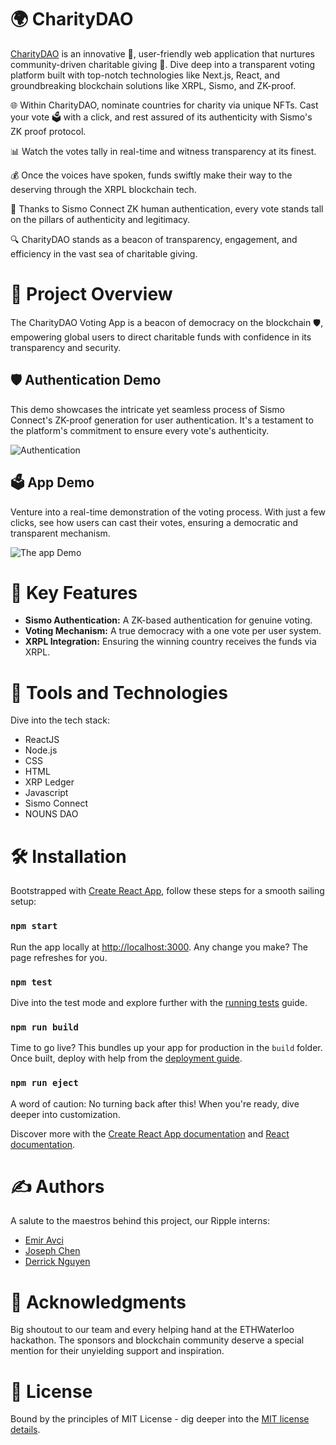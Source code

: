 # 🌍 CharityDAO

[CharityDAO](https://github.com/selcukemiravci/CharityDAO) is an innovative 🌟, user-friendly web application that nurtures community-driven charitable giving 🤝. Dive deep into a transparent voting platform built with top-notch technologies like Next.js, React, and groundbreaking blockchain solutions like XRPL, Sismo, and ZK-proof.

🌐 Within CharityDAO, nominate countries for charity via unique NFTs. Cast your vote 🗳 with a click, and rest assured of its authenticity with Sismo's ZK proof protocol.

📊 Watch the votes tally in real-time and witness transparency at its finest.

💰 Once the voices have spoken, funds swiftly make their way to the deserving through the XRPL blockchain tech.

🔐 Thanks to Sismo Connect ZK human authentication, every vote stands tall on the pillars of authenticity and legitimacy.

🔍 CharityDAO stands as a beacon of transparency, engagement, and efficiency in the vast sea of charitable giving.

# 📌 Project Overview

The CharityDAO Voting App is a beacon of democracy on the blockchain 🛡, empowering global users to direct charitable funds with confidence in its transparency and security.

## 🛡️ Authentication Demo
This demo showcases the intricate yet seamless process of Sismo Connect's ZK-proof generation for user authentication. It's a testament to the platform's commitment to ensure every vote's authenticity.

![Authentication](https://github.com/selcukemiravci/CharityDAO/assets/53044008/43f64b30-7733-48ab-9e38-e6c7527720d6)

## 🗳️ App Demo
Venture into a real-time demonstration of the voting process. With just a few clicks, see how users can cast their votes, ensuring a democratic and transparent mechanism.

![The app Demo](https://github.com/selcukemiravci/CharityDAO/assets/53044008/081181de-00a8-42d4-be2e-f85303aed2fd)

# 🚀 Key Features
- **Sismo Authentication:** A ZK-based authentication for genuine voting.
- **Voting Mechanism:** A true democracy with a one vote per user system.
- **XRPL Integration:** Ensuring the winning country receives the funds via XRPL.

# 🧰 Tools and Technologies

Dive into the tech stack:
- ReactJS
- Node.js
- CSS
- HTML
- XRP Ledger
- Javascript
- Sismo Connect
- NOUNS DAO
  
# 🛠 Installation

Bootstrapped with [Create React App](https://github.com/facebook/create-react-app), follow these steps for a smooth sailing setup:

### `npm start`
Run the app locally at [http://localhost:3000](http://localhost:3000). Any change you make? The page refreshes for you.

### `npm test`
Dive into the test mode and explore further with the [running tests](https://facebook.github.io/create-react-app/docs/running-tests) guide.

### `npm run build`
Time to go live? This bundles up your app for production in the `build` folder. Once built, deploy with help from the [deployment guide](https://facebook.github.io/create-react-app/docs/deployment).

### `npm run eject`
A word of caution: No turning back after this! When you're ready, dive deeper into customization.

Discover more with the [Create React App documentation](https://facebook.github.io/create-react-app/docs/getting-started) and [React documentation](https://reactjs.org/).

# ✍️ Authors

A salute to the maestros behind this project, our Ripple interns:
- [Emir Avci](https://github.com/selcukemiravci)
- [Joseph Chen](https://github.com/Josephtw0305)
- [Derrick Nguyen](https://github.com/derr-stack/)

# 🙌 Acknowledgments

Big shoutout to our team and every helping hand at the ETHWaterloo hackathon. The sponsors and blockchain community deserve a special mention for their unyielding support and inspiration.

# 📜 License

Bound by the principles of MIT License - dig deeper into the [MIT license details](https://github.com/selcukemiravci/CharityDAO/blob/main/LICENSE).
